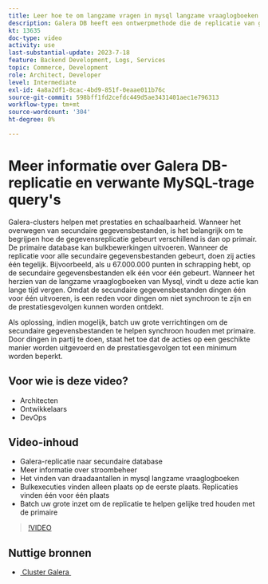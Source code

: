 ```yaml
---
title: Leer hoe te om langzame vragen in mysql langzame vraaglogboeken te vinden en waarom de Galera DB replicatieontwerpmethode de reden kan zijn
description: Galera DB heeft een ontwerpmethode die de replicatie van gegevens aan secundaire gegevensbestanden langer maakt dan primaire gegevensbestanden. Leer hoe te om deze gebeurtenissen in mysql langzaam vraaglogboek te vinden, en de onderliggende reden waarom u ingangen in de langzame vraaglogboeken ziet en misschien hoe te om hen in de toekomst te verhinderen.
kt: 13635
doc-type: video
activity: use
last-substantial-update: 2023-7-18
feature: Backend Development, Logs, Services
topic: Commerce, Development
role: Architect, Developer
level: Intermediate
exl-id: 4a8a2df1-8cac-4bd9-851f-0eaae011b76c
source-git-commit: 598bff1fd2cefdc449d5ae3431401aec1e796313
workflow-type: tm+mt
source-wordcount: '304'
ht-degree: 0%

---
```


# Meer informatie over Galera DB-replicatie en verwante MySQL-trage query&#39;s

Galera-clusters helpen met prestaties en schaalbaarheid. Wanneer het overwegen van secundaire gegevensbestanden, is het belangrijk om te begrijpen hoe de gegevensreplicatie gebeurt verschillend is dan op primair. De primaire database kan bulkbewerkingen uitvoeren. Wanneer de replicatie voor alle secundaire gegevensbestanden gebeurt, doen zij acties één tegelijk. Bijvoorbeeld, als u 67.000.000 punten in schrapping hebt, op de secundaire gegevensbestanden elk één voor één gebeurt. Wanneer het herzien van de langzame vraaglogboeken van Mysql, vindt u deze actie kan lange tijd vergen. Omdat de secundaire gegevensbestanden dingen één voor één uitvoeren, is een reden voor dingen om niet synchroon te zijn en de prestatiesgevolgen kunnen worden ontdekt.

Als oplossing, indien mogelijk, batch uw grote verrichtingen om de secundaire gegevensbestanden te helpen synchroon houden met primaire. Door dingen in partij te doen, staat het toe dat de acties op een geschikte manier worden uitgevoerd en de prestatiesgevolgen tot een minimum worden beperkt.

## Voor wie is deze video?

- Architecten
- Ontwikkelaars
- DevOps

## Video-inhoud

- Galera-replicatie naar secundaire database
- Meer informatie over stroombeheer
- Het vinden van draadaantallen in mysql langzame vraaglogboeken
- Bulkexecuties vinden alleen plaats op de eerste plaats. Replicaties vinden één voor één plaats
- Batch uw grote inzet om de replicatie te helpen gelijke tred houden met de primaire

>[!VIDEO](https://video.tv.adobe.com/v/3432453?learn=on&captions=dut)

## Nuttige bronnen

- [&#x200B; Cluster Galera &#x200B;](https://galeracluster.com/)
